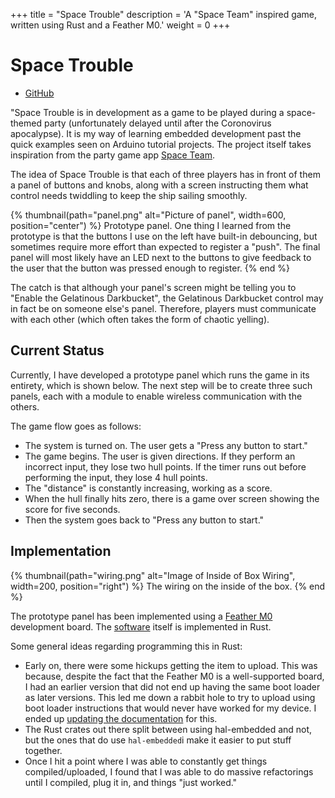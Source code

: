 +++
title = "Space Trouble"
description = 'A "Space Team" inspired game, written using Rust and a Feather M0.'
weight = 0
+++

# Space Trouble

* [GitHub](https://github.com/markhildreth/space_trouble)

"Space Trouble is in development as a game to be played during a space-themed party (unfortunately
delayed until after the Coronovirus apocalypse).  It is my way of learning embedded development past
the quick examples seen on Arduino tutorial projects. The project itself takes inspiration from the
party game app [Space Team](https://spaceteam.ca/).

The idea of Space Trouble is that each of three players has in front of them a panel of buttons and
knobs, along with a screen instructing them what control needs twiddling to keep the ship sailing
smoothly. 

{% thumbnail(path="panel.png" alt="Picture of panel", width=600, position="center") %}
  Prototype panel. One thing I learned from the prototype is that the buttons I
  use on the left have built-in debouncing, but sometimes require more effort
  than expected to register a "push". The final panel will most likely have an
  LED next to the buttons to give feedback to the user that the button was
  pressed enough to register.
{% end %}

The catch is that although your panel's screen might be telling you to "Enable the Gelatinous
Darkbucket", the Gelatinous Darkbucket control may in fact be on someone else's panel. Therefore,
players must communicate with each other (which often takes the form of chaotic yelling).

## Current Status

Currently, I have developed a prototype panel which runs the game in its entirety, which is shown
below. The next step will be to create three such panels, each with a module to enable wireless
communication with the others.

The game flow goes as follows:

* The system is turned on. The user gets a "Press any button to start."
* The game begins. The user is given directions. If they perform an incorrect input, they lose two
  hull points. If the timer runs out before performing the input, they lose 4 hull points.
* The "distance" is constantly increasing, working as a score.
* When the hull finally hits zero, there is a game over screen showing the score for five seconds.
* Then the system goes back to "Press any button to start."

## Implementation

{% thumbnail(path="wiring.png" alt="Image of Inside of Box Wiring", width=200, position="right") %}
The wiring on the inside of the box.
{% end %}

The prototype panel has been implemented using a [Feather M0](https://www.adafruit.com/product/2772)
development board. The [software](https://github.com/markhildreth/space_trouble) itself is
implemented in Rust.

Some general ideas regarding programming this in Rust:

* Early on, there were some hickups getting the item to upload. This was because, despite the
  fact that the Feather M0 is a well-supported board, I had an earlier version that did not
  end up having the same boot loader as later versions. This led me down a rabbit hole to try to
  upload using boot loader instructions that would never have worked for my device. I ended up
  [updating the documentation](https://github.com/atsamd-rs/atsamd/commit/011ba2b71822553f08880def71147a407ccdca8e) for this.
* The Rust crates out there split between using hal-embedded and not, but the ones that do use
  `hal-embedded`i make it easier to put stuff together.
* Once I hit a point where I was able to constantly get things compiled/uploaded, I found that I was
  able to do massive refactorings until I compiled, plug it in, and things "just worked."
